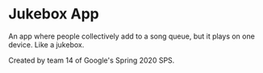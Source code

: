 # Jukebox App
An app where people collectively add to a song queue, but it plays on one device. Like a jukebox.

Created by team 14 of Google's Spring 2020 SPS.
